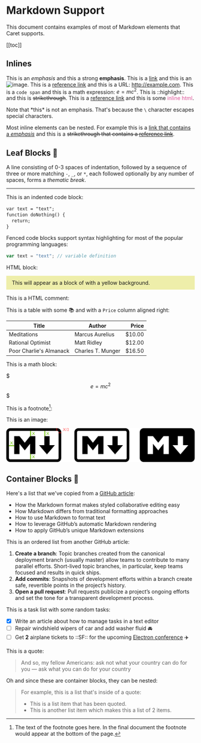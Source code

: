 # Markdown Support

This document contains examples of most of Markdown elements that Caret supports.

[[toc]]

## Inlines

This is an _emphasis_ and this a strong **emphasis**. This is a [link](http://example.com) and this is an ![image](example.png). This is a [reference link](sth) and this is a URL: http://example.com. This is a `code span` and this is a math expression: $e=mc^2$. This is ::highlight:: and this is ~~strikethrough~~. This is a [reference link][sth] and this is some <span style="color: #d59">inline html</span>.

[sth]: http:example.com

Note that \*this* is not an emphasis. That's because the `\` character escapes special characters.

Most inline elements can be nested. For example this is a [link that contains a _emphasis_](http://example.com) and this is a ~~strikethrough that contains a [reference link][sth]~~.

## Leaf Blocks 🍁

A line consisting of 0-3 spaces of indentation, followed by a sequence of three or more matching `-`, `_`, or `*`, each followed optionally by any number of spaces, forms a *thematic break*.

* * *

This is an indented code block:

    var text = "text";
    function doNothing() {
      return;
    }

Fenced code blocks support syntax highlighting for most of the popular programming languages:

``` js
var text = "text"; // variable definition
```

HTML block:

<div style='background: #eea; padding: 10px 15px;'>
  This will appear as a block of with a yellow background.
</div>

This is a HTML comment:

<!-- this can be a note or a comment or sth else that i don't want to appear in the final document  -->

This is a table with some 📚 and with a `Price` column aligned right:

| Title                   | Author            | Price  |
| ----------------------- | ----------------- | -----: |
| Meditations             | Marcus Aurelius   | $10.00 |
| Rational Optimist       | Matt Ridley       | $12.00 |
| Poor Charlie's Almanack | Charles T. Munger | $16.50 |

This is a math block:

$$$
e=mc^2
$$$

This is a footnote[^1]:

[^1]: The text of the footnote goes here. In the final document the footnote would appear at the bottom of the page.

This is an image:

![md](./Images/md-logo.png)

## Container Blocks 🌳

Here's a list that we've copied from a [GitHub article](https://guides.github.com/features/mastering-markdown/):

- How the Markdown format makes styled collaborative editing easy
- How Markdown differs from traditional formatting approaches
- How to use Markdown to format text
- How to leverage GitHub’s automatic Markdown rendering
- How to apply GitHub’s unique Markdown extensions

This is an ordered list from another GitHub article:

1. **Create a branch**: Topic branches created from the canonical deployment branch (usually master) allow teams to contribute to many parallel efforts. Short-lived topic branches, in particular, keep teams focused and results in quick ships.
2. **Add commits**: Snapshots of development efforts within a branch create safe, revertible points in the project’s history.
3. **Open a pull request**: Pull requests publicize a project’s ongoing efforts and set the tone for a transparent development process.

This is a task list with some random tasks: 

- [x] Write an article about how to manage tasks in a text editor 
- [ ] Repair windshield wipers of car and add washer fluid 🚘
- [ ] Get **2** airplane tickets to ::SF:: for the upcoming [Electron conference](http://electronconf.com/) ✈️

This is a quote:

> And so, my fellow Americans: ask not what your country can do for you — ask what you can do for your country

Oh and since these are container blocks, they can be nested:

> For example, this is a list that's inside of a quote:
> * This is a list item that has been quoted.
> * This is another list item which makes this a list of 2 items.